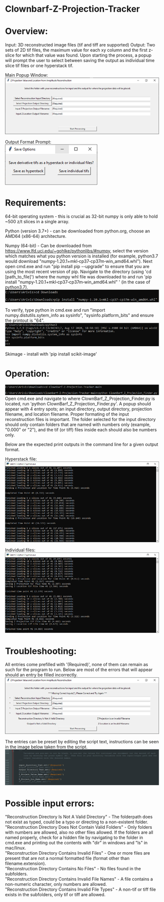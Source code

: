 # Clownbarf-Z-Projection-Tracker

# Overview:  
  Input: 3D reconstructed image files (tif and tiff are supported)
  Output: Two sets of 2D tif files, the maximum value for each xy column and the first z-slice for which that value was found.  Upon starting the process, a popup will prompt the user to select between saving the output as individual time slice tif files or one hyperstack tif.  
    
  Main Popup Window:
  ![](Readme_Help_Images/Main_Popup_Appearence.PNG?raw=true "Main Window Appearence")
    
  Output Format Prompt:  
  ![](Readme_Help_Images/Output_Format_Selection_Popup.PNG?raw=true "Specify Output Format Popup")


# Requirements:  
  64-bit operating system - this is crucial as 32-bit numpy is only able to hold ~500 z/t slices in a single array.
    
  Python (version 3.7+) - can be downloaded from python.org, choose an AMD64 (x86-64) architecture.
    
  Numpy (64-bit) - Can be downloaded from https://www.lfd.uci.edu/~gohlke/pythonlibs/#numpy, select the version which matches what you python version is installed (for example, python3.7 would download "numpy‑1.20.1+mkl‑cp37‑cp37m‑win_amd64.whl").  Next open cmd.exe and run "pip install pip --upgrade" to ensure that you are using the most recent version of pip.  Navigate to the directory (using 'cd [path_to_file]') where the numpy whl file was downloaded to and run 'pip install "numpy‑1.20.1+mkl‑cp37‑cp37m‑win_amd64.whl" ' (in the case of python3.7).  
  ![](Readme_Help_Images/Install_64bit_Numpy.PNG?raw=true "Edit Preset Entries")  
    
  To verify, type python in cmd.exe and run "import numpy.distutils.sytem_info as sysinfo", "sysinfo.platform_bits" and ensure the printout is "64".  
  ![](Readme_Help_Images/Verify_64bit_Numpy.PNG?raw=true "Edit Preset Entries")
    
  Skimage - install with 'pip install scikit-image'

# Operation:  
  ![](Readme_Help_Images/Run_Python_Script.PNG?raw=true "Initiate Python Script")  
  Open cmd.exe and navigate to where ClownBarf_Z_Projection_Finder.py is located, run 'python ClownBarf_Z_Projection_Finder.py'.  A popup should appear with 4 entry spots; an input directory, output directory, projection filename, and location filename.  Proper formating of the input reconstruction files is important.  The folder selected for the input directory should only contain folders that are named with numbers only (example, "0.000" or "2"), and the tif (or tiff) files inside each should also be numbers only.  
    
  Below are the expected print outputs in the command line for a given output format.  
    
  Hyperstack file:  
  ![](Readme_Help_Images/Readout_Hyperstack_File_Format.PNG?raw=true "Expected Hyperstack File Output")  
    
  Individual files:  
  ![](Readme_Help_Images/Readout_Individual_File_Format.PNG?raw=true "Expected Individual Files Output")  
  
# Troubleshooting:  
  All entries come prefilled with '(Required)', none of them can remain as such for the program to run.  Below are most of the errors that will appear should an entry be filled incorrectly.  
  ![](Readme_Help_Images/Main_Popup_Error_Format.PNG?raw=true "Main Window Error Appearences")  
    
  The entries can be preset by editing the script text, instructions can be seen in the image below taken from the script.  
  ![Preset_Image](Readme_Help_Images/Pre_Set_Entries.PNG?raw=true "Edit Preset Entries")
  
# Possible input errors:  
  "Reconstruction Directory Is Not A Valid Directory" - The folderpath does not exist as typed, could be a typo or directing to a non-existent folder.  
  "Reconstruction Directory Does Not Contain Valid Folders" - Only folders with numbers are allowed, also no other files allowed.  If the folders are all named properly, check for a hidden file by navigating to the folder in cmd.exe and printing out the contents with "dir" in windows and "ls" in mac/linux.  
  "Reconstruction Directory Contains Invalid Files" - One or more files are present that are not a normal formatted file (format other than filename.extension).  
  "Reconstruction Directory Contains No Files" - No files found in the subfolders.  
  "Reconstruction Directory Contains Invalid File Names" - A file contains a non-numeric character, only numbers are allowed.  
  "Reconstruction Directory Contains Invalid File Types" - A non-tif or tiff file exists in the subfolders, only tif or tiff are allowed.
